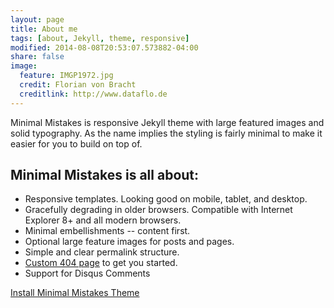 ```yaml
---
layout: page
title: About me
tags: [about, Jekyll, theme, responsive]
modified: 2014-08-08T20:53:07.573882-04:00
share: false
image:
  feature: IMGP1972.jpg
  credit: Florian von Bracht
  creditlink: http://www.dataflo.de
---
```


Minimal Mistakes is responsive Jekyll theme with large featured images and solid typography. As the name implies the styling is fairly minimal to make it easier for you to build on top of.

## Minimal Mistakes is all about:

* Responsive templates. Looking good on mobile, tablet, and desktop.
* Gracefully degrading in older browsers. Compatible with Internet Explorer 8+ and all modern browsers.
* Minimal embellishments -- content first.
* Optional large feature images for posts and pages.
* Simple and clear permalink structure.
* [Custom 404 page](http://mmistakes.github.io/minimal-mistakes/404.html) to get you started.
* Support for Disqus Comments

<a markdown="0" href="{{ site.url }}/theme-setup" class="btn">Install Minimal Mistakes Theme</a>
